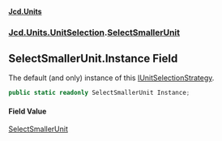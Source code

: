 #### [Jcd.Units](index.md 'index')
### [Jcd.Units.UnitSelection](Jcd.Units.UnitSelection.md 'Jcd.Units.UnitSelection').[SelectSmallerUnit](Jcd.Units.UnitSelection.SelectSmallerUnit.md 'Jcd.Units.UnitSelection.SelectSmallerUnit')

## SelectSmallerUnit.Instance Field

The default (and only) instance of this [IUnitSelectionStrategy](Jcd.Units.UnitSelection.IUnitSelectionStrategy.md 'Jcd.Units.UnitSelection.IUnitSelectionStrategy').

```csharp
public static readonly SelectSmallerUnit Instance;
```

#### Field Value
[SelectSmallerUnit](Jcd.Units.UnitSelection.SelectSmallerUnit.md 'Jcd.Units.UnitSelection.SelectSmallerUnit')